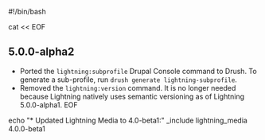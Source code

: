 #!/bin/bash

cat << EOF
## 5.0.0-alpha2
* Ported the `lightning:subprofile` Drupal Console command to Drush. To
  generate a sub-profile, run `drush generate lightning-subprofile`.
* Removed the `lightning:version` command. It is no longer needed because
  Lightning natively uses semantic versioning as of Lightning 5.0.0-alpha1.
EOF

echo "* Updated Lightning Media to 4.0-beta1:"
_include lightning_media 4.0.0-beta1

